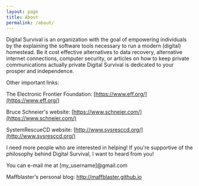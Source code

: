 ```yaml
---
layout: page
title: About
permalink: /about/
---
```


Digital Survival is an organization with the goal of empowering individuals by the explaining the software tools necessary to run a modern (digital) homestead. Be it cost effective alternatives to data recovery, alternative internet connections, computer security, or articles on how to keep private communications actually private Digital Survival is dedicated to your prosper and independence.

Other important links:

The Electronic Frontier Foundation: [https://www.eff.org/](https://www.eff.org/)

Bruce Schneier's website: [https://www.schneier.com/](https://www.schneier.com/)

SystemRescueCD website: [http://www.sysresccd.org/](http://www.sysresccd.org/)

I need more people who are interested in helping! If you're supportive of the philosophy behind Digital Survival, I want to heard from you! 

You can e-mail me at [my_username]@gmail.com

Maffblaster's personal blog: http://maffblaster.github.io